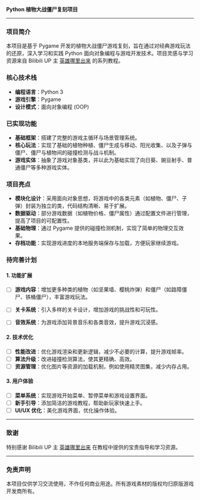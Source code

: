 **Python 植物大战僵尸复刻项目**

---

### **项目简介**

本项目是基于 Pygame 开发的植物大战僵尸游戏复刻，旨在通过对经典游戏玩法的还原，深入学习和实践 Python 面向对象编程与游戏开发技术。项目灵感与学习资源来自 Bilibili UP 主 [英雄哪里出来](https://space.bilibili.com/455906194) 的系列教程。

### **核心技术栈**

* **编程语言**：Python 3
* **游戏引擎**：Pygame
* **设计模式**：面向对象编程 (OOP)

### **已实现功能**

-   **基础框架**：搭建了完整的游戏主循环与场景管理系统。
-   **核心玩法**：实现了基础的植物种植、僵尸生成与移动、阳光收集、以及子弹与僵尸、僵尸与植物间的碰撞检测与战斗机制。
-   **游戏实体**：抽象了游戏对象基类，并以此为基础实现了向日葵、豌豆射手、普通僵尸等多种游戏实体。

### **项目亮点**

- **模块化设计**：采用面向对象思想，将游戏中的各类元素（如植物、僵尸、子弹）封装为独立的类，代码结构清晰、易于扩展。
- **数据驱动**：部分游戏数据（如植物价格、僵尸属性）通过配置文件进行管理，提高了项目的可配置性。
- **基础物理**：通过 Pygame 提供的碰撞检测机制，实现了简单的物理交互效果。
- **存档功能**：实现游戏进度的本地服务端保存与加载，方便玩家继续游戏。

### **待完善计划**

#### **1. 功能扩展**

-   [ ] **游戏内容**：增加更多种类的植物（如坚果墙、樱桃炸弹）和僵尸（如路障僵尸、铁桶僵尸），丰富游戏玩法。
-   [ ] **关卡系统**：引入多样的关卡设计，增加游戏的挑战性和可玩性。
-   [ ] **音效系统**：为游戏添加背景音乐和各类音效，提升游戏沉浸感。


#### **2. 技术优化**

-   [ ] **性能改进**：优化游戏渲染和更新逻辑，减少不必要的计算，提升游戏帧率。
-   [ ] **算法升级**：改进碰撞检测算法，使其更精确、高效。
-   [ ] **资源管理**：优化图片等资源的加载机制，例如使用精灵图集，减少内存占用。

#### **3. 用户体验**

-   [ ] **菜单系统**：实现游戏开始菜单、暂停菜单和游戏设置界面。
-   [ ] **新手引导**：添加简洁的游戏教程，帮助新玩家快速上手。
-   [ ] **UI/UX 优化**：美化游戏界面，优化操作体验。

---

### **致谢**

特别感谢 Bilibili UP 主 [英雄哪里出来](https://space.bilibili.com/455906194) 在教程中提供的宝贵指导和学习资源。

---

### **免责声明**

本项目仅供学习交流使用，不作任何商业用途。所有游戏素材的版权均归原版游戏开发商所有。